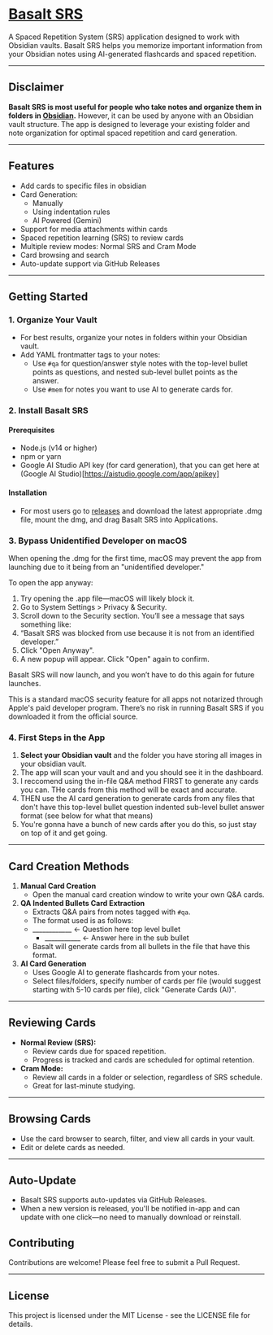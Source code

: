 # [Basalt SRS](https://basalt-website.vercel.app/)

A Spaced Repetition System (SRS) application designed to work with Obsidian vaults. Basalt SRS helps you memorize important information from your Obsidian notes using AI-generated flashcards and spaced repetition.

---

## Disclaimer

**Basalt SRS is most useful for people who take notes and organize them in folders in [Obsidian](https://obsidian.md/).** However, it can be used by anyone with an Obsidian vault structure. The app is designed to leverage your existing folder and note organization for optimal spaced repetition and card generation.

---

## Features

- Add cards to specific files in obsidian
- Card Generation:
  - Manually
  - Using indentation rules
  - AI Powered (Gemini)
- Support for media attachments within cards
- Spaced repetition learning (SRS) to review cards
- Multiple review modes: Normal SRS and Cram Mode
- Card browsing and search
- Auto-update support via GitHub Releases

---

## Getting Started

### 1. Organize Your Vault
- For best results, organize your notes in folders within your Obsidian vault.
- Add YAML frontmatter tags to your notes:
  - Use `#qa` for question/answer style notes with the top-level bullet points as questions, and nested sub-level bullet points as the answer.
  - Use `#mem` for notes you want to use AI to generate cards for.

### 2. Install Basalt SRS

#### Prerequisites
- Node.js (v14 or higher)
- npm or yarn
- Google AI Studio API key (for card generation), that you can get here at (Google AI Studio)[https://aistudio.google.com/app/apikey]

#### Installation
- For most users go to [releases](https://github.com/PrateekAdurty/basaltsrs-releases/releases) and download the latest appropriate .dmg file, mount the dmg, and drag Basalt SRS into Applications.

### 3. Bypass Unidentified Developer on macOS
When opening the .dmg for the first time, macOS may prevent the app from launching due to it being from an "unidentified developer."

To open the app anyway:
1. Try opening the .app file—macOS will likely block it.
2. Go to System Settings > Privacy & Security.
3. Scroll down to the Security section. You’ll see a message that says something like:
4. “Basalt SRS was blocked from use because it is not from an identified developer.”
5. Click "Open Anyway".
6. A new popup will appear. Click "Open" again to confirm.

Basalt SRS will now launch, and you won’t have to do this again for future launches.

This is a standard macOS security feature for all apps not notarized through Apple's paid developer program. There’s no risk in running Basalt SRS if you downloaded it from the official source.


### 4. First Steps in the App
1. **Select your Obsidian vault** and the folder you have storing all images in your obsidian vault. 
2. The app will scan your vault and and you should see it in the dashboard.
3. I reccomend using the in-file Q&A method FIRST to generate any cards you can. THe cards from this method will be exact and accurate.
4. THEN use the AI card generation to generate cards from any files that don't have this top-level bullet question indented sub-level bullet answer format (see below for what that means)
5. You're gonna have a bunch of new cards after you do this, so just stay on top of it and get going.



---

## Card Creation Methods


1. **Manual Card Creation**
   - Open the manual card creation window to write your own Q&A cards.
2. **QA Indented Bullets Card Extraction**
   - Extracts Q&A pairs from notes tagged with `#qa`.
   - The format used is as follows:
   - ____________ <- Question here top level bullet
     - ___________ <- Answer here in the sub bullet
   - Basalt will generate cards from all bullets in the file that have this format.
3. **AI Card Generation**
   - Uses Google AI to generate flashcards from your notes.
   - Select files/folders, specify number of cards per file (would suggest starting with 5-10 cards per file), click "Generate Cards (AI)".

---

## Reviewing Cards

- **Normal Review (SRS):**
  - Review cards due for spaced repetition.
  - Progress is tracked and cards are scheduled for optimal retention.
- **Cram Mode:**
  - Review all cards in a folder or selection, regardless of SRS schedule.
  - Great for last-minute studying.

---

## Browsing Cards
- Use the card browser to search, filter, and view all cards in your vault.
- Edit or delete cards as needed.

---

## Auto-Update
- Basalt SRS supports auto-updates via GitHub Releases.
- When a new version is released, you'll be notified in-app and can update with one click—no need to manually download or reinstall.

## Contributing

Contributions are welcome! Please feel free to submit a Pull Request.

---

## License

This project is licensed under the MIT License - see the LICENSE file for details. 
